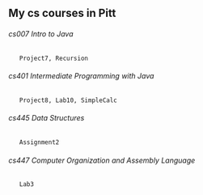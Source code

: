 ## My cs courses in Pitt

###### cs007 Intro to Java
       Project7, Recursion
###### cs401 Intermediate Programming with Java
       Project8, Lab10, SimpleCalc
###### cs445 Data Structures
       Assignment2
###### cs447 Computer Organization and Assembly Language
       Lab3
